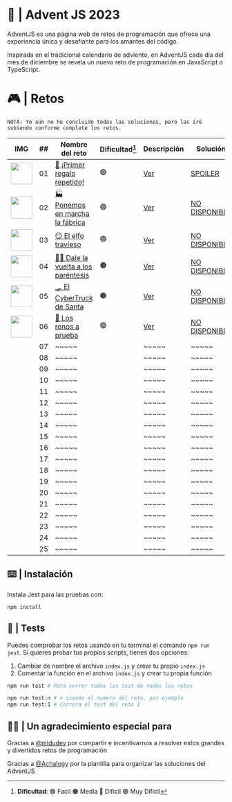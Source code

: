 # 🌟 | Advent JS 2023

AdventJS es una página web de retos de programación que ofrece una experiencia única y desafiante para los amantes del código.

Inspirada en el tradicional calendario de adviento, en AdventJS cada día del mes de diciembre se revela un nuevo reto de programación en JavaScript o TypeScript.

# 🎮 | Retos

```
NOTA: Yo aún no he concluido todas las soluciones, pero las iré subiendo conforme complete los retos.
```

| IMG                                                                                              | ##  | Nombre del reto                                                                 | Dificultad[^1] | Descripción                                                                                 | Solución                                                                                      |
| ------------------------------------------------------------------------------------------------ | :-: | ------------------------------------------------------------------------------- | -------------- | ------------------------------------------------------------------------------------------- | --------------------------------------------------------------------------------------------- |
| <img src="https://adventjs.dev/challenges-2023/1.png" width="50" style="object-fit: contain;" /> | 01  | [🎁 ¡Primer regalo repetido!](https://adventjs.dev/es/challenges/2023/1)        | 🟢             | [Ver](https://github.com/CarlosUlisesOchoa/advent-js-2023/blob/main/retos/reto-1/README.md) | [SPOILER](https://github.com/CarlosUlisesOchoa/advent-js-2023/blob/main/retos/reto-1/main.ts) |
| <img src="https://adventjs.dev/challenges-2023/2.png" width="50" style="object-fit: contain;" /> | 02  | [🏭 Ponemos en marcha la fábrica](https://adventjs.dev/es/challenges/2023/2)    | 🟢             | [Ver](https://adventjs.dev/es/challenges/2023/2) | [NO DISPONIBLE](#!) | ~~~~~ |
| <img src="https://adventjs.dev/challenges-2023/3.png" width="50" style="object-fit: contain;" /> | 03  | [😏 El elfo travieso](https://adventjs.dev/es/challenges/2023/3)                | 🟢             | [Ver](https://adventjs.dev/es/challenges/2023/3) | [NO DISPONIBLE](#!) | ~~~~~ |
| <img src="https://adventjs.dev/challenges-2023/4.png" width="50" style="object-fit: contain;" /> | 04  | [😵‍💫 Dale la vuelta a los paréntesis](https://adventjs.dev/es/challenges/2023/4) | 🟠             | [Ver](https://adventjs.dev/es/challenges/2023/4) | [NO DISPONIBLE](#!) | ~~~~~ |
| <img src="https://adventjs.dev/challenges-2023/5.png" width="50" style="object-fit: contain;" /> | 05  | [🛷 El CyberTruck de Santa](https://adventjs.dev/es/challenges/2023/5)          | 🟠             | [Ver](https://adventjs.dev/es/challenges/2023/5) | [NO DISPONIBLE](#!) | ~~~~~ |
| <img src="https://adventjs.dev/challenges-2023/6.png" width="50" style="object-fit: contain;" /> | 06  | [🦌 Los renos a prueba](https://adventjs.dev/es/challenges/2023/6)              | 🟢             | [Ver](https://adventjs.dev/es/challenges/2023/6) | [NO DISPONIBLE](#!) | ~~~~~ |
|                                                                                                  | 07  | ~~~~~                                                                           |                | ~~~~~                                                                              | ~~~~~                                                                                | ~~~~~ |
|                                                                                                  | 08  | ~~~~~                                                                           |                | ~~~~~                                                                              | ~~~~~                                                                                | ~~~~~ |
|                                                                                                  | 09  | ~~~~~                                                                           |                | ~~~~~                                                                              | ~~~~~                                                                                | ~~~~~ |
|                                                                                                  | 10  | ~~~~~                                                                           |                | ~~~~~                                                                              | ~~~~~                                                                                | ~~~~~ |
|                                                                                                  | 11  | ~~~~~                                                                           |                | ~~~~~                                                                              | ~~~~~                                                                                | ~~~~~ |
|                                                                                                  | 12  | ~~~~~                                                                           |                | ~~~~~                                                                              | ~~~~~                                                                                | ~~~~~ |
|                                                                                                  | 13  | ~~~~~                                                                           |                | ~~~~~                                                                              | ~~~~~                                                                                | ~~~~~ |
|                                                                                                  | 14  | ~~~~~                                                                           |                | ~~~~~                                                                              | ~~~~~                                                                                | ~~~~~ |
|                                                                                                  | 15  | ~~~~~                                                                           |                | ~~~~~                                                                              | ~~~~~                                                                                | ~~~~~ |
|                                                                                                  | 16  | ~~~~~                                                                           |                | ~~~~~                                                                              | ~~~~~                                                                                | ~~~~~ |
|                                                                                                  | 17  | ~~~~~                                                                           |                | ~~~~~                                                                              | ~~~~~                                                                                | ~~~~~ |
|                                                                                                  | 18  | ~~~~~                                                                           |                | ~~~~~                                                                              | ~~~~~                                                                                | ~~~~~ |
|                                                                                                  | 19  | ~~~~~                                                                           |                | ~~~~~                                                                              | ~~~~~                                                                                | ~~~~~ |
|                                                                                                  | 20  | ~~~~~                                                                           |                | ~~~~~                                                                              | ~~~~~                                                                                | ~~~~~ |
|                                                                                                  | 21  | ~~~~~                                                                           |                | ~~~~~                                                                              | ~~~~~                                                                                | ~~~~~ |
|                                                                                                  | 22  | ~~~~~                                                                           |                | ~~~~~                                                                              | ~~~~~                                                                                | ~~~~~ |
|                                                                                                  | 23  | ~~~~~                                                                           |                | ~~~~~                                                                              | ~~~~~                                                                                | ~~~~~ |
|                                                                                                  | 24  | ~~~~~                                                                           |                | ~~~~~                                                                              | ~~~~~                                                                                | ~~~~~ |
|                                                                                                  | 25  | ~~~~~                                                                           |                | ~~~~~                                                                              | ~~~~~                                                                                | ~~~~~ |

[^1]: **Dificultad**: 🟢 Facil 🟠 Media 🔴 Dificil 🟣 Muy Dificil

## ⌨️ | Instalación

Instala Jest para las pruebas con:

`npm install`

## 🧪 | Tests

Puedes comprobar los retos usando en tu terminal el comando `npm run jest`.
Si quieres probar tus propios scripts, tienes dos opciones:

1. Cambiar de nombre el archivo `index.js` y crear tu propio `index.js`
2. Comentar la función en el archivo `index.js` y crear tu propia función

```bash
npm run test # Para correr todos los test de todos los retos

npm run test:n # n siendo el numero del reto, por ejemplo
npm run test:1 # Correra el test del reto 1
```

## 🙏🏻 | Un agradecimiento especial para

Gracias a [@midudev](https://github.com/midudev) por compartir e incentivarnos a resolver estos grandes y divertidos retos de programación

Gracias a [@Achalogy](https://github.com/Achalogy) por la plantilla para organizar las soluciones del AdventJS

